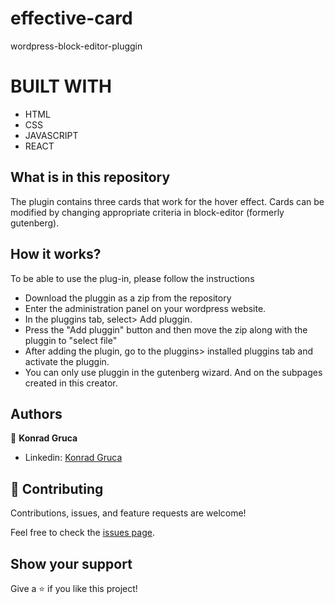 # effective-card
wordpress-block-editor-pluggin

# BUILT WITH
- HTML
- CSS
- JAVASCRIPT
- REACT



## What is in this repository

The plugin contains three cards that work for the hover effect. Cards can be modified by changing appropriate criteria in block-editor (formerly gutenberg).

## How it works?

To be able to use the plug-in, please follow the instructions
- Download the pluggin as a zip from the repository
- Enter the administration panel on your wordpress website.
- In the pluggins tab, select> Add pluggin.
- Press the "Add pluggin" button and then move the zip along with the pluggin to "select file"
- After adding the plugin, go to the pluggins> installed pluggins tab and activate the pluggin.
- You can only use pluggin in the gutenberg wizard. And on the subpages created in this creator.


## Authors

👤 **Konrad Gruca**

- Linkedin: [Konrad Gruca](https://www.linkedin.com/in/konrad-tytus-gruca-051a89228/)

## 🤝 Contributing

Contributions, issues, and feature requests are welcome!

Feel free to check the [issues page](../../issues/).

## Show your support


Give a ⭐️ if you like this project!
